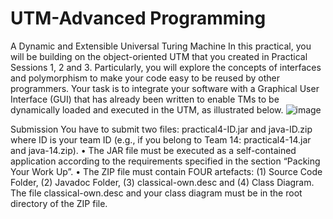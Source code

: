 # UTM-Advanced Programming
A Dynamic and Extensible Universal Turing Machine 
In this practical, you will be building on the object-oriented UTM that you created in Practical Sessions 1, 2 and 3. Particularly, you will explore the concepts of interfaces and polymorphism to make your code easy to be reused by other programmers. 
Your task is to integrate your software with a Graphical User Interface (GUI) that has already been written to enable TMs to be dynamically loaded and executed in the UTM, as illustrated below. 
![image](https://github.com/user-attachments/assets/1d6f7615-4eda-4da5-86f5-817e436c8d32)


Submission 
You have to submit two files: practical4-ID.jar and java-ID.zip where ID is your team ID (e.g., if you belong to Team 14: practical4-14.jar and java-14.zip). 
• The JAR file must be executed as a self-contained application according to the requirements specified in the section “Packing Your Work Up”. 
• The ZIP file must contain FOUR artefacts: (1) Source Code Folder, (2) Javadoc Folder, (3) classical-own.desc and (4) Class Diagram. The file classical-own.desc and your class diagram must be in the root directory of the ZIP file. 
